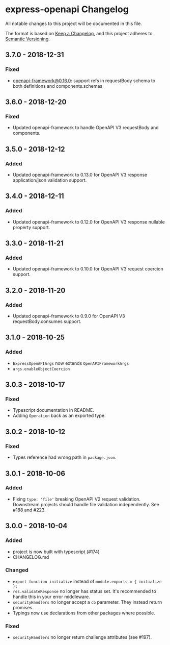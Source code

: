 # express-openapi Changelog
All notable changes to this project will be documented in this file.

The format is based on [Keep a Changelog](https://keepachangelog.com/en/1.0.0/),
and this project adheres to [Semantic Versioning](https://semver.org/spec/v2.0.0.html).

## 3.7.0 - 2018-12-31
### Fixed
- openapi-framework@0.16.0: support refs in requestBody schema to both definitions and components.schemas

## 3.6.0 - 2018-12-20
### Fixed
- Updated openapi-framework to handle OpenAPI V3 requestBody and components.

## 3.5.0 - 2018-12-12
### Added
- Updated openapi-framework to 0.13.0 for OpenAPI V3 response application/json validation support.

## 3.4.0 - 2018-12-11
### Added
- Updated openapi-framework to 0.12.0 for OpenAPI V3 response nullable property support.

## 3.3.0 - 2018-11-21
### Added
- Updated openapi-framework to 0.10.0 for OpenAPI V3 request coercion support.

## 3.2.0 - 2018-11-20
### Added
- Updated openapi-framework to 0.9.0 for OpenAPI V3 requestBody.consumes support.

## 3.1.0 - 2018-10-25
### Added
- `ExpressOpenAPIArgs` now extends `OpenAPIFrameworkArgs`
- `args.enableObjectCoercion`

## 3.0.3 - 2018-10-17
### Fixed
- Typescript documentation in README.
- Adding `Operation` back as an exported type.

## 3.0.2 - 2018-10-12
### Fixed
- Types reference had wrong path in `package.json`.

## 3.0.1 - 2018-10-06
### Added
- Fixing `type: 'file'` breaking OpenAPI V2 request validation.  Downstream projects
  should handle file validation independently.  See #188 and #223.

## 3.0.0 - 2018-10-04
### Added
- project is now built with typescript (#174)
- CHANGELOG.md

### Changed
- `export function initialize` instead of `module.exports = { initialize };`
- `res.validateResponse` no longer has status set.  It's recommended to handle this in your error middleware.
- `securityHandlers` no longer accept a `cb` parameter.  They instead return promises.
- Typings now use declarations from other packages where possible.

### Fixed
- `securityHandlers` no longer return challenge attributes (see #197).
